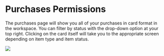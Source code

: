 # Purchases Permissions

The purchases page will show you all of your purchases in card format in the workspace. You can filter by status with the drop-down option at your top right. Clicking on the card itself will take you to the appropriate screen depending on item type and item status.

<a href="../../../images/settings-billing-purchases-lg.jpg" target="_blank"><img src="../../../images/settings-billing-purchases.jpg" style="margin: auto; display: block"></a>

